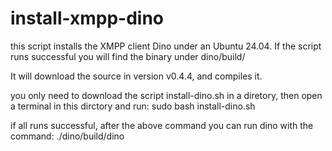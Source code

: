 # install-xmpp-dino
this script installs the XMPP client Dino under an Ubuntu 24.04. If the script runs successful you will find the binary under dino/build/

It will download the source in version v0.4.4, and compiles it.

you only need to download the script install-dino.sh in a diretory, then open a terminal in this dirctory and run:
sudo bash install-dino.sh

if all runs successful, after the above command you can run dino with the command:
./dino/build/dino
